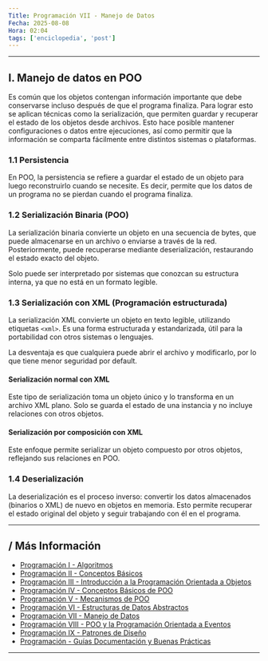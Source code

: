 ```yaml
---
Title: Programación VII - Manejo de Datos
Fecha: 2025-08-08
Hora: 02:04
tags: ['enciclopedia', 'post']
---
```


---

## I. Manejo de datos en POO

Es común que los objetos contengan información importante que debe conservarse incluso después de que el programa finaliza. Para lograr esto se aplican técnicas como la serialización, que permiten guardar y recuperar el estado de los objetos desde archivos. Esto hace posible mantener configuraciones o datos entre ejecuciones, así como permitir que la información se comparta fácilmente entre distintos sistemas o plataformas.

### 1.1 Persistencia

En POO, la persistencia se refiere a guardar el estado de un objeto para luego reconstruirlo cuando se necesite. Es decir, permite que los datos de un programa no se pierdan cuando el programa finaliza.

### 1.2 Serialización Binaria (POO)

La serialización binaria convierte un objeto en una secuencia de bytes, que puede almacenarse en un archivo o enviarse a través de la red. Posteriormente, puede recuperarse mediante deserialización, restaurando el estado exacto del objeto.

Solo puede ser interpretado por sistemas que conozcan su estructura interna, ya que no está en un formato legible.
### 1.3 Serialización con XML (Programación estructurada)

La serialización XML convierte un objeto en texto legible, utilizando etiquetas `<xml>`. Es una forma estructurada y estandarizada, útil para la portabilidad con otros sistemas o lenguajes.

La desventaja es que cualquiera puede abrir el archivo y modificarlo, por lo que tiene menor seguridad por default.

#### Serialización normal con XML

Este tipo de serialización toma un objeto único y lo transforma en un archivo XML plano. Solo se guarda el estado de una instancia y no incluye relaciones con otros objetos.
#### Serialización por composición con XML

Este enfoque permite serializar un objeto compuesto por otros objetos, reflejando sus relaciones en POO.

### 1.4 Deserialización

La deserialización es el proceso inverso: convertir los datos almacenados (binarios o XML) de nuevo en objetos en memoria. Esto permite recuperar el estado original del objeto y seguir trabajando con él en el programa.


---

## / Más Información

- [Programación I - Algoritmos](/apuntes/programación-i---algoritmos/)
- [Programación II - Conceptos Básicos](/apuntes/programación-ii---conceptos-básicos/)
- [Programación III - Introducción a la Programación Orientada a Objetos](/apuntes/programación-iii---introducción-a-la-programación-orientada-a-objetos/)
- [Programación IV - Conceptos Básicos de POO](/apuntes/programación-iv---conceptos-básicos-de-poo/)
- [Programación V - Mecanismos de POO](/apuntes/programación-v---mecanismos-de-poo/)
- [Programación VI - Estructuras de Datos Abstractos](/apuntes/programación-vi---estructuras-de-datos-abstractos/)
- [Programación VII - Manejo de Datos](/apuntes/programación-vii---manejo-de-datos/)
- [Programación VIII - POO y la Programación Orientada a Eventos](/apuntes/programación-viii---poo-y-la-programación-orientada-a-eventos/)
- [Programación IX - Patrones de Diseño](/apuntes/programación-ix---patrones-de-diseño/)
- [Programación - Guías Documentación y Buenas Prácticas](/apuntes/programación---guías-documentación-y-buenas-prácticas/)

---